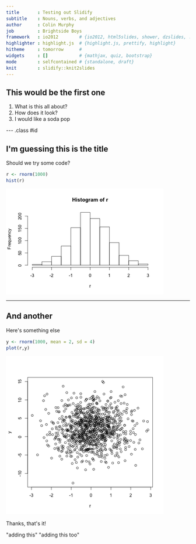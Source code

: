 ```yaml
---
title       : Testing out Slidify
subtitle    : Nouns, verbs, and adjectives
author      : Colin Murphy
job         : Brightside Boys
framework   : io2012        # {io2012, html5slides, shower, dzslides, ...}
highlighter : highlight.js  # {highlight.js, prettify, highlight}
hitheme     : tomorrow      # 
widgets     : []            # {mathjax, quiz, bootstrap}
mode        : selfcontained # {standalone, draft}
knit        : slidify::knit2slides
---
```


## This would be the first one

1. What is this all about?
2. How does it look?
3. I would like a soda pop

--- .class #id 

## I'm guessing this is the title
Should we try some code?

```r
r <- rnorm(1000)
hist(r)
```

![plot of chunk hist](assets/fig/hist-1.png) 

---

## And another
Here's something else

```r
y <- rnorm(1000, mean = 2, sd = 4)
plot(r,y)
```

![plot of chunk scatter](assets/fig/scatter-1.png) 

Thanks, that's it!




"adding this" 
"adding this too" 

